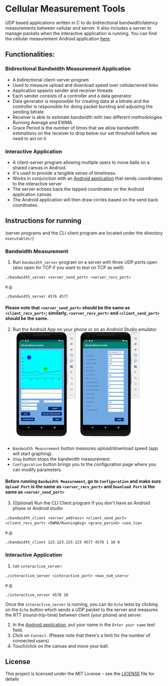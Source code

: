 # Cellular Measurement Tools
UDP based applications written in C to do bidirectional bandwidth/latency measurements between cellular and server. It also includes 
a server to manage packets when the interactive application is running.
You can find the cellular measurement Android application [here](https://github.com/jerrychen017/cellular-measurement-android.git).

## Functionalities:
### Bidirectional Bandwidth Measurement Application
* A bidirectional client-server program
* Used to measure upload and download speed over cellular/wired links
* Application spawns sender and receiver threads
* Each sender consists of a controller and a data generator
* Data generator is responsible for creating data at a bitrate and the controller is responsible for doing packet bursting and adjusting the sending bitrate
* Receiver is able to estimate bandwidth with two different methodologies Running Average and EWMA
* Grace Period is the number of times that we allow bandwidth estimations on the receiver to drop below our set threshold before we need to act on it

### Interactive Application
* A client-server program allowing multiple users to move balls on a shared canvas in Android. 
* It's used to provide a tangible sense of timeliness. 
* Works in conjunction with an [Android application](https://github.com/jerrychen017/cellular-measurement-android.git) that sends coordinates to the interactive server
* The server echoes back the tapped coordinates on the Android application canvas
* The Android application will then draw circles based on the send back coordinates.

## Instructions for running
(server programs and the CLI client program are located under the directory `executables/`)
### Bandwidth Measurement
1.  Run `bandwidth_server` program on a server with three UDP ports open (also open for TCP if you want to test on TCP as well):
```
./bandwidth_server <server_send_port> <server_recv_port>
```
e.g. 
```
./bandwidth_server 4576 4577
```
#### Please note that `<server_send_port>` should be the same as `<client_recv_port>`; similarly, `<server_recv_port>` and `<client_send_port>` should be the same. 

2. Run the Android App on your phone or on an Android Studio emulator  
 <img width="200" src="./res/demo-main.png"> <img width="200" src="./res/demo-config.png">
 * `Bandwidth Measurement` button measures upload/download speed (app will start graphing).
 * `Stop` button stops the bandwidth measurement. 
 * `Configuration` button brings you to the configuration page where you can modify parameters. 

#### Before running `Bandwidth Measurement`, go to `Configuration` and make sure `Upload Port` is the same as `<server_recv_port>` and `Download Port` is the same as `<server_send_port>`

3. (Optional) Run the CLI Client program if you don't have an Android phone or Android studio 
```
./bandwidth_client <server_address> <client_send_port> <client_recv_port> <EWMA/RunningAvg> <grace_period> <use_tcp>
```
e.g. 
```
./bandwidth_client 123.123.123.123 4577 4576 1 10 0
```

### Interactive Application
1. run `interactive_server`:
```
./interactive_server <interactive_port> <max_num_users> 
```
e.g.
```
./interactive_server 4578 10 
```
Once the `interactive_server` is running, you can do `Echo` tests by clicking on the `Echo` button which sends a UDP packet to the server and measures the RTT (round-trip-time) between client (your phone) and server.

2. In the [Android application](https://github.com/jerrychen017/cellular-measurement-android.git), put your name in the `Enter your name` text field. 
3. Click on `Connect`. (Please note that there's a limit for the number of connected users)
4. Touch/click on the canvas and move your ball. 

## License

This project is licensed under the MIT License - see the [LICENSE](LICENSE) file for details